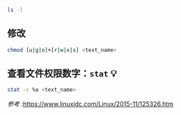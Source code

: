 ```bash
ls -l 
```

## 修改
```bash
chmod [u|g|o]+[r|w|x|s] <text_name>
```

## 查看文件权限数字：`stat` 💡

```bash
stat -c %a <text_name>
``` 
*参考* :https://www.linuxidc.com/Linux/2015-11/125326.htm
